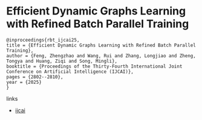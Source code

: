 # Efficient Dynamic Graphs Learning with Refined Batch Parallel Training

```
@inproceedings{rbt_ijcai25,
title = {Efficient Dynamic Graphs Learning with Refined Batch Parallel Training},
author = {Feng, Zhengzhao and Wang, Rui and Zhang, Longjiao and Zheng, Tongya and Huang, Ziqi and Song, Mingli},
booktitle = {Proceedings of the Thirty-Fourth International Joint Conference on Artificial Intelligence (IJCAI)},
pages = {2802--2810},
year = {2025}
}
```

links
- [ijcai](https://www.ijcai.org/proceedings/2025/312)
